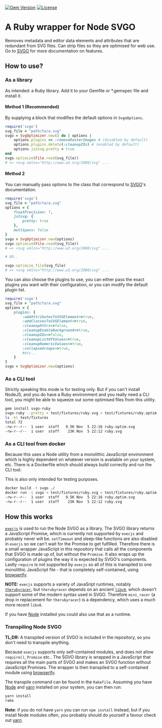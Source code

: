 [![Gem Version](https://badge.fury.io/rb/svgo.svg)](https://badge.fury.io/rb/svgo)
[![License](https://img.shields.io/github/license/greenhost/svgo-ruby.svg)](https://github.com/greenhost/svgo-ruby/blob/master/LICENSE.txt)

# A Ruby wrapper for Node SVGO

Removes metadata and editor data elements and attributes that are redundant
from SVG files. Can strip files so they are optimised for web use. Go to
[SVGO](https://github.com/svg/svgo) for more documentation on features.

## How to use?

### As a library

As intended: a Ruby library. Add it to your Gemfile or *.gemspec file and
install it.

#### Method 1 (Recommended)

By supplying a block that modifies the default options in `SvgoOptions`.

```ruby
require('svgo')
svg_file = "path/to/a.svg"
svgo = SvgOptimizer.new() do | options |
    options.plugins << :removeRasterImages # (disabled by default)
    options.plugins.delete(:cleanupIDs) # (enabled by default)
    options.js2svg.pretty = true
end
svgo.optimize(File.read(svg_file))
# => <svg xmlns="http://www.w3.org/2000/svg" ...
```

#### Method 2

You can manually pass options to the class that correspond to
[SVGO](https://github.com/svg/svgo)'s documentation.

```ruby
require('svgo')
svg_file = "path/to/a.svg"
options = {
    floatPrecision: 7,
    js2svg: {
        pretty: true
    },
    multipass: false
}
svgo = SvgOptimizer.new(options)
svgo.optimize(File.read(svg_file))
# => <svg xmlns="http://www.w3.org/2000/svg" ...

# OR..

svgo.optimize_file(svg_file)
# => <svg xmlns="http://www.w3.org/2000/svg" ...
```

You can also choose the plugins to use, you can either pass the exact plugins
you want with their configuration, or you can modify the default plugin list.

```ruby
require('svgo')
svg_file = "path/to/a.svg"
options = {
    plugins: {
        :addAttributesToSVGElement=>true,
        :addClassesToSVGElement=>true,
        :cleanupAttrs=>false,
        :cleanupEnableBackground=>true,
        :cleanupIDs=>false,
        :cleanupListOfValues=>true,
        :cleanupNumericValues=>true,
        :collapseGroups=>true,
        #etc..
    }
}
svgo = SvgOptimizer.new(options)
```

### As a CLI tool

Strictly speaking this mode is for testing only. But if you can't install
NodeJS, and you do have a Ruby environment and you really need a CLI tool, you
might be able to squeeze out some optimised files from this utility.

``` bash
gem install svgo-ruby
svgo-ruby --pretty < test/fixtures/ruby.svg > test/fixtures/ruby.optim.svg
ls -hl test/fixtures
total 72
-rw-r--r--  1 user  staff   9.5K Nov  5 22:16 ruby.optim.svg
-rw-r--r--  1 user  staff    23K Nov  5 22:12 ruby.svg
```

### As a CLI tool from docker

Because this uses a Node utility from a monolithic JavaScript environment which
is highly dependent on whatever version is available on your system, etc.
There is a Dockerfile which should always build correctly and run the CLI tool.

This is also only intended for testing purposes.

``` bash
docker build -t svgo ./
docker run -i svgo < test/fixtures/ruby.svg > test/fixtures/ruby.optim.svg
-rw-r--r--  1 user  staff   9.5K Nov  5 22:16 ruby.optim.svg
-rw-r--r--  1 user  staff    23K Nov  5 22:12 ruby.svg
```

## How this works

[`execjs`](https://github.com/rails/execjs) is used to run the Node SVGO as a
library. The SVGO library returns a JavaScript Promise, which is currently not
supported by `execjs` and probably never will be. `setTimeout` and sleep-like
functions are also disabled in `execjs` so we can't wait for the Promise to get
fulfilled. Therefore there is a small wrapper JavaScript in this repository
that calls all the components that SVGO is made up of, but without the
`Promise`. It also wraps up the configuration of plugins the way it is expected
by SVGO's components. Lastly `require` is not supported by `execjs` so all of
this is transpiled to one monolithic JavaScript file - that is completely
self-contained, using [browserify](http://browserify.org/).

__NOTE:__ `execjs` supports a variety of JavaSript runtimes, notably
[`therubyracer`](https://github.com/cowboyd/therubyracer), but `therubyracer`
depends on an ancient [`libv8`](https://github.com/cowboyd/libv8), which
doesn't support some of the modern syntax used in SVGO. Therefore `mini_racer`
(a drop in replacement for `therubyracer`) is a dependency, which uses a much
more recent `libv8`.

If you have [Node](https://nodejs.org/) installed you could also use that as a
runtime.

### Transpiling Node SVGO

__TL;DR:__ A transpiled version of SVGO is included in the repository, so you
don't need to transpile anything.

Because `execjs` supports only self-contained modules, and does not allow
`require()`, `Promise` etc.. The SGVO library is wrapped in a JavaScript that
requires all the main parts of SVGO and makes an SVGO function without
JavaScript Promises. The wrapper is then transpiled to a self-contained module
using [browserify](http://browserify.org/).

The transpile command can be found in the `Rakefile`. Assuming you have
[Node](https://nodejs.org/) and [yarn](https://yarnpkg.com/en/) installed on
your system, you can then run:

``` bash
yarn install
rake
```

__Note__: if you do not have `yarn` you can run `npm install` instead, but if
you install Node modules often, you probably should do yourself a favour check
out [yarn](https://yarnpkg.com/en/).
